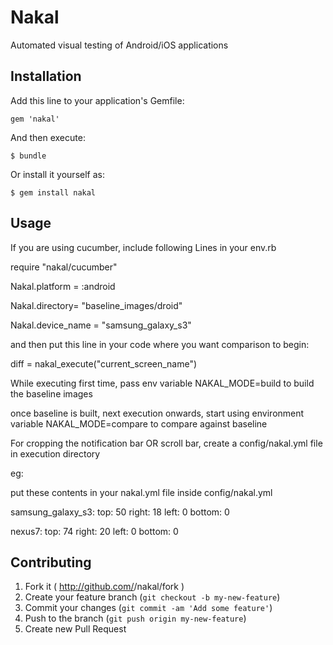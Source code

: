 # Nakal

Automated visual testing of Android/iOS applications

## Installation

Add this line to your application's Gemfile:

    gem 'nakal'

And then execute:

    $ bundle

Or install it yourself as:

    $ gem install nakal

## Usage

If you are using cucumber, include following Lines in your env.rb

require "nakal/cucumber"

Nakal.platform = :android

Nakal.directory= "baseline_images/droid"

Nakal.device_name = "samsung_galaxy_s3"

and then put this line in your code where you want comparison to begin:

diff = nakal_execute("current_screen_name")


While executing first time, pass env variable NAKAL_MODE=build to build the baseline images

once baseline is built, next execution onwards, start using environment variable NAKAL_MODE=compare to compare against baseline


For cropping the notification bar OR scroll bar, create a config/nakal.yml file in execution directory

eg:

put these contents in your nakal.yml file inside config/nakal.yml

samsung_galaxy_s3:
 top: 50
 right: 18
 left: 0
 bottom: 0

nexus7:
 top: 74
 right: 20
 left: 0
 bottom: 0


## Contributing

1. Fork it ( http://github.com/<my-github-username>/nakal/fork )
2. Create your feature branch (`git checkout -b my-new-feature`)
3. Commit your changes (`git commit -am 'Add some feature'`)
4. Push to the branch (`git push origin my-new-feature`)
5. Create new Pull Request
